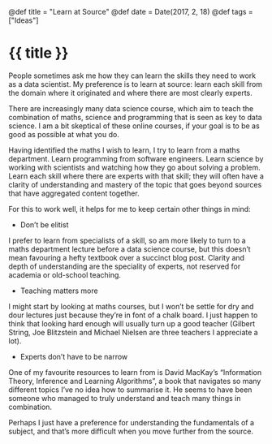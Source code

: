 @def title = "Learn at Source"
@def date = Date(2017, 2, 18)
@def tags = ["Ideas"]

# {{ title }}

People sometimes ask me how they can learn the skills they need to work as a data scientist. My preference is to learn at source: learn each skill from the domain where it originated and where there are most clearly experts.

There are increasingly many data science course, which aim to teach the combination of maths, science and programming that is seen as key to data science. I am a bit skeptical of these online courses, if your goal is to be as good as possible at what you do.

Having identified the maths I wish to learn, I try to learn from a maths department. Learn programming from software engineers. Learn science by working with scientists and watching how they go about solving a problem. Learn each skill where there are experts with that skill; they will often have a clarity of understanding and mastery of the topic that goes beyond sources that have aggregated content together.

For this to work well, it helps for me to keep certain other things in mind:

- Don’t be elitist

I prefer to learn from specialists of a skill, so am more likely to turn to a maths department lecture before a data science course, but this doesn’t mean favouring a hefty textbook over a succinct blog post. Clarity and depth of understanding are the speciality of experts, not reserved for academia or old-school teaching.

- Teaching matters more

I might start by looking at maths courses, but I won’t be settle for dry and dour lectures just because they’re in font of a chalk board. I just happen to think that looking hard enough will usually turn up a good teacher (Gilbert String, Joe Blitzstein and Michael Nielsen are three teachers I appreciate a lot).

- Experts don’t have to be narrow

One of my favourite resources to learn from is David MacKay’s “Information Theory, Inference and Learning Algorithms”, a book that navigates so many different topics I’ve no idea how to summarise it. He seems to have been someone who managed to truly understand and teach many things in combination.

Perhaps I just have a preference for understanding the fundamentals of a subject, and that’s more difficult when you move further from the source.
